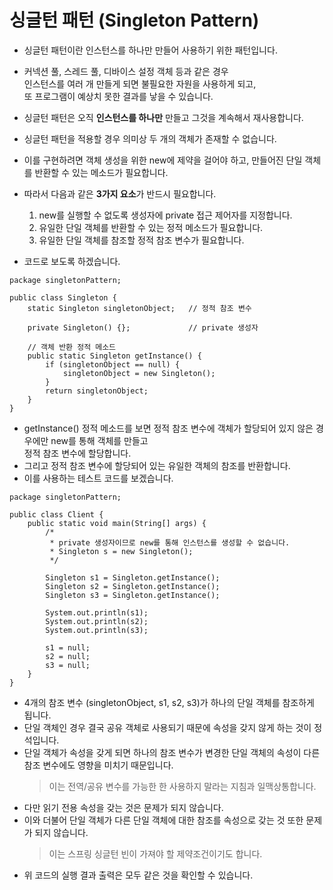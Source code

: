 # 싱글턴 패턴 (Singleton Pattern)
* 싱글턴 패턴이란 인스턴스를 하나만 만들어 사용하기 위한 패턴입니다.
* 커넥션 풀, 스레드 풀, 디바이스 설정 객체 등과 같은 경우<br/>
인스턴스를 여러 개 만들게 되면 불필요한 자원을 사용하게 되고,<br/> 
또 프로그램이 예상치 못한 결과를 낳을 수 있습니다.
* 싱글턴 패턴은 오직 **인스턴스를 하나만** 만들고 그것을 계속해서 재사용합니다.
* 싱글턴 패턴을 적용할 경우 의미상 두 개의 객체가 존재할 수 없습니다.
* 이를 구현하려면 객체 생성을 위한 new에 제약을 걸어야 하고, 만들어진 단일 객체를 반환할 수 있는 메소드가 필요합니다.

* 따라서 다음과 같은 **3가지 요소**가 반드시 필요합니다.
    1. new를 실행할 수 없도록 생성자에 private 접근 제어자를 지정합니다.
    2. 유일한 단일 객체를 반환할 수 있는 정적 메소드가 필요합니다.
    3. 유일한 단일 객체를 참조할 정적 참조 변수가 필요합니다.
* 코드로 보도록 하겠습니다.
```
package singletonPattern;

public class Singleton {
    static Singleton singletonObject;   // 정적 참조 변수
    
    private Singleton() {};             // private 생성자
    
    // 객체 반환 정적 메소드
    public static Singleton getInstance() {
        if (singletonObject == null) {
            singletonObject = new Singleton();
        }
        return singletonObject;
    }
}
```

* getInstance() 정적 메소드를 보면 정적 참조 변수에 객체가 할당되어 있지 않은 경우에만 new를 통해 객체를 만들고<br/>
정적 참조 변수에 할당합니다.
* 그리고 정적 참조 변수에 할당되어 있는 유일한 객체의 참조를 반환합니다.
* 이를 사용하는 테스트 코드를 보겠습니다.
```
package singletonPattern;

public class Client {
    public static void main(String[] args) {
        /* 
         * private 생성자이므로 new를 통해 인스턴스를 생성할 수 없습니다.
         * Singleton s = new Singleton();
         */
        
        Singleton s1 = Singleton.getInstance();
        Singleton s2 = Singleton.getInstance();
        Singleton s3 = Singleton.getInstance();
        
        System.out.println(s1);
        System.out.println(s2);
        System.out.println(s3);
        
        s1 = null;
        s2 = null;
        s3 = null;
    }
}
```
* 4개의 참조 변수 (singletonObject, s1, s2, s3)가 하나의 단일 객체를 참조하게 됩니다.
* 단일 객체인 경우 결국 공유 객체로 사용되기 때문에 속성을 갖지 않게 하는 것이 정석입니다.
* 단일 객체가 속성을 갖게 되면 하나의 참조 변수가 변경한 단일 객체의 속성이 다른 참조 변수에도 영향을 미치기 때문입니다.
    > 이는 전역/공유 변수를 가능한 한 사용하지 말라는 지침과 일맥상통합니다.
* 다만 읽기 전용 속성을 갖는 것은 문제가 되지 않습니다.
* 이와 더불어 단일 객체가 다른 단일 객체에 대한 참조를 속성으로 갖는 것 또한 문제가 되지 않습니다.
    > 이는 스프링 싱글턴 빈이 가져야 할 제약조건이기도 합니다.
* 위 코드의 실행 결과 출력은 모두 같은 것을 확인할 수 있습니다.

